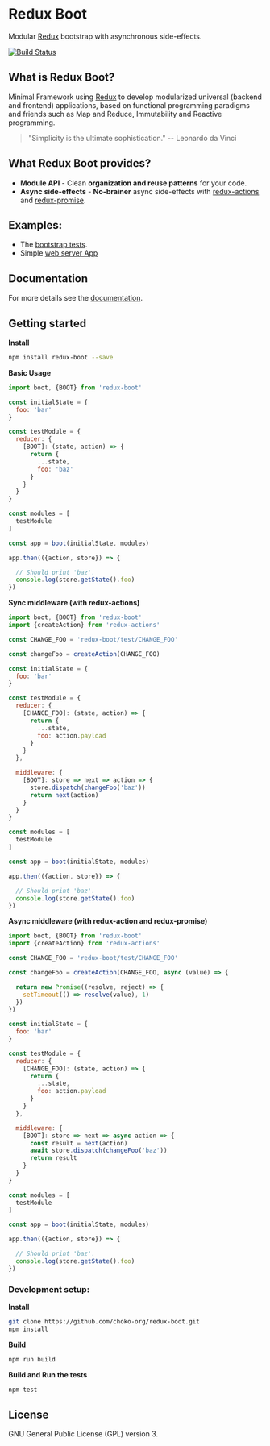 # Redux Boot

Modular [Redux](http://redux.js.org) bootstrap with asynchronous side-effects.

[![Build Status](https://travis-ci.org/choko-org/redux-boot.svg?branch=master)](https://travis-ci.org/choko-org/redux-boot)

## What is Redux Boot?

Minimal Framework using [Redux](http://redux.js.org) to develop modularized universal (backend and frontend) applications, based on functional programming paradigms and friends such as Map and Reduce, Immutability and Reactive programming.

 > "Simplicity is the ultimate sophistication."
 > -- Leonardo da Vinci

## What Redux Boot provides?

- **Module API** - Clean **organization and reuse patterns** for your code.
- **Async side-effects** - **No-brainer** async side-effects with [redux-actions](https://github.com/acdlite/redux-actions) and [redux-promise](https://github.com/acdlite/redux-promise).

## Examples:

- The [bootstrap tests](https://github.com/choko-org/redux-boot/blob/master/test/bootstrap.test.js).
- Simple [web server App](https://github.com/choko-org/redux-boot-web-app-example)

## Documentation

  For more details see the [documentation](https://choko.gitbooks.io/redux-boot/content/index.html).

## Getting started

**Install**

```sh
npm install redux-boot --save
```

**Basic Usage**

```js
import boot, {BOOT} from 'redux-boot'

const initialState = {
  foo: 'bar'
}

const testModule = {
  reducer: {  
    [BOOT]: (state, action) => {
      return {
        ...state,
        foo: 'baz'
      }
    }
  }
}

const modules = [
  testModule
]

const app = boot(initialState, modules)

app.then(({action, store}) => {

  // Should print 'baz'.
  console.log(store.getState().foo)
})
```

**Sync middleware (with redux-actions)**

```js
import boot, {BOOT} from 'redux-boot'
import {createAction} from 'redux-actions'

const CHANGE_FOO = 'redux-boot/test/CHANGE_FOO'

const changeFoo = createAction(CHANGE_FOO)

const initialState = {
  foo: 'bar'
}

const testModule = {
  reducer: {
    [CHANGE_FOO]: (state, action) => {
      return {
        ...state,
        foo: action.payload
      }
    }
  },

  middleware: {
    [BOOT]: store => next => action => {
      store.dispatch(changeFoo('baz'))
      return next(action)
    }
  }
}

const modules = [
  testModule
]

const app = boot(initialState, modules)

app.then(({action, store}) => {

  // Should print 'baz'.
  console.log(store.getState().foo)
})
```

**Async middleware (with redux-action and redux-promise)**

```js
import boot, {BOOT} from 'redux-boot'
import {createAction} from 'redux-actions'

const CHANGE_FOO = 'redux-boot/test/CHANGE_FOO'

const changeFoo = createAction(CHANGE_FOO, async (value) => {

  return new Promise((resolve, reject) => {
    setTimeout(() => resolve(value), 1)
  })
})

const initialState = {
  foo: 'bar'
}

const testModule = {
  reducer: {
    [CHANGE_FOO]: (state, action) => {
      return {
        ...state,
        foo: action.payload
      }
    }
  },

  middleware: {
    [BOOT]: store => next => async action => {
      const result = next(action)
      await store.dispatch(changeFoo('baz'))
      return result
    }
  }
}

const modules = [
  testModule
]

const app = boot(initialState, modules)

app.then(({action, store}) => {

  // Should print 'baz'.
  console.log(store.getState().foo)
})
```

### Development setup:

**Install**

```sh
git clone https://github.com/choko-org/redux-boot.git
npm install
```

**Build**

```sh
npm run build
```

**Build and Run the tests**

```sh
npm test
```

## License

GNU General Public License (GPL) version 3.
